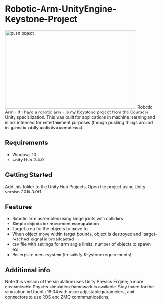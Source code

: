 # Robotic-Arm-UnityEngine-Keystone-Project
<img 
src="https://github.com/Taireyune/Robotic-Arm-UnityEngine-Keystone-Project/blob/master/Images/push_object.gif" 
width="434" height="259" alt="push object">
Robotic Arm - If I have a robotic arm - is my Keystone project from the Coursera Unity specialization. This was built for applications in machine learning and is not intended for entertainment purposes (though pushing things around in-game is oddly addictive sometimes).

## Requirements
- Windows 10
- Unity Hub 2.4.0

## Getting Started
Add this folder to the Unity Hub Projects. Open the project using Unity version 2019.3.9f1. 

## Features
- Robotic arm assembled using hinge joints with collidors
- Simple objects for movement manupulation
- Target area for the objects to move to
- When object move within target bounds, object is destroyed and 'target-reached' signal is broadcasted
- csv file with settings for arm angle limits, number of objects to spawn etc
- Boilerplate menu system (to satisfy Keystone requirements)

## Additional info
Note this version of the simulation uses Unity Physics Engine; a more customizable Physics simulation framework is available. Stay tuned for the simulation in Ubuntu 18.04 with more adjustable parameters, and connectors to use ROS and ZMQ commmunications.